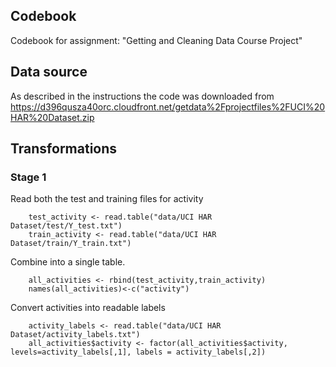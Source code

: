 Codebook
--------

Codebook for assignment: "Getting and Cleaning Data Course Project"

Data source
-----------

As described in the instructions the code was downloaded from
<https://d396qusza40orc.cloudfront.net/getdata%2Fprojectfiles%2FUCI%20HAR%20Dataset.zip>

Transformations
---------------

### Stage 1

Read both the test and training files for activity

        test_activity <- read.table("data/UCI HAR Dataset/test/Y_test.txt")
        train_activity <- read.table("data/UCI HAR Dataset/train/Y_train.txt")

Combine into a single table.

        all_activities <- rbind(test_activity,train_activity)
        names(all_activities)<-c("activity")

Convert activities into readable labels

        activity_labels <- read.table("data/UCI HAR Dataset/activity_labels.txt")
        all_activities$activity <- factor(all_activities$activity, levels=activity_labels[,1], labels = activity_labels[,2])
